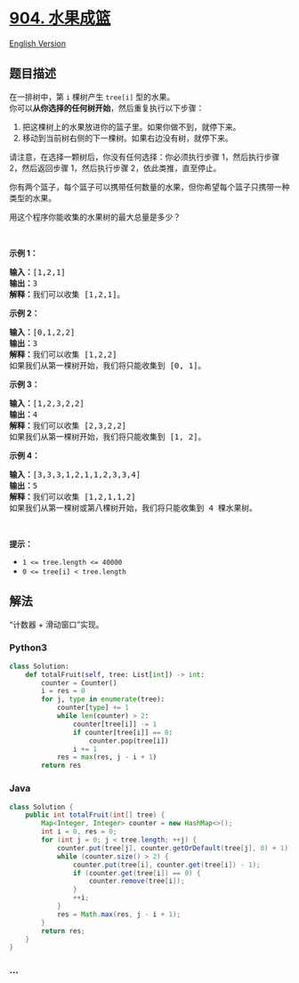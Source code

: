 # [904. 水果成篮](https://leetcode-cn.com/problems/fruit-into-baskets)

[English Version](/solution/0900-0999/0904.Fruit%20Into%20Baskets/README_EN.md)

## 题目描述

<!-- 这里写题目描述 -->

<p>在一排树中，第 <code>i</code> 棵树产生&nbsp;<code>tree[i]</code> 型的水果。<br>
你可以<strong>从你选择的任何树开始</strong>，然后重复执行以下步骤：</p>

<ol>
	<li>把这棵树上的水果放进你的篮子里。如果你做不到，就停下来。</li>
	<li>移动到当前树右侧的下一棵树。如果右边没有树，就停下来。</li>
</ol>

<p>请注意，在选择一颗树后，你没有任何选择：你必须执行步骤 1，然后执行步骤 2，然后返回步骤 1，然后执行步骤 2，依此类推，直至停止。</p>

<p>你有两个篮子，每个篮子可以携带任何数量的水果，但你希望每个篮子只携带一种类型的水果。</p>

<p>用这个程序你能收集的水果树的最大总量是多少？</p>

<p>&nbsp;</p>

<p><strong>示例 1：</strong></p>

<pre><strong>输入：</strong>[1,2,1]
<strong>输出：</strong>3
<strong>解释：</strong>我们可以收集 [1,2,1]。
</pre>

<p><strong>示例 2：</strong></p>

<pre><strong>输入：</strong>[0,1,2,2]
<strong>输出：</strong>3
<strong>解释：</strong>我们可以收集 [1,2,2]
如果我们从第一棵树开始，我们将只能收集到 [0, 1]。
</pre>

<p><strong>示例 3：</strong></p>

<pre><strong>输入：</strong>[1,2,3,2,2]
<strong>输出：</strong>4
<strong>解释：</strong>我们可以收集 [2,3,2,2]
如果我们从第一棵树开始，我们将只能收集到 [1, 2]。
</pre>

<p><strong>示例 4：</strong></p>

<pre><strong>输入：</strong>[3,3,3,1,2,1,1,2,3,3,4]
<strong>输出：</strong>5
<strong>解释：</strong>我们可以收集 [1,2,1,1,2]
如果我们从第一棵树或第八棵树开始，我们将只能收集到 4 棵水果树。
</pre>

<p>&nbsp;</p>

<p><strong>提示：</strong></p>

<ul>
	<li><code>1 &lt;= tree.length &lt;= 40000</code></li>
	<li><code>0 &lt;= tree[i] &lt; tree.length</code></li>
</ul>

## 解法

<!-- 这里可写通用的实现逻辑 -->

“计数器 + 滑动窗口”实现。

<!-- tabs:start -->

### **Python3**

<!-- 这里可写当前语言的特殊实现逻辑 -->

```python
class Solution:
    def totalFruit(self, tree: List[int]) -> int:
        counter = Counter()
        i = res = 0
        for j, type in enumerate(tree):
            counter[type] += 1
            while len(counter) > 2:
                counter[tree[i]] -= 1
                if counter[tree[i]] == 0:
                    counter.pop(tree[i])
                i += 1
            res = max(res, j - i + 1)
        return res
```

### **Java**

<!-- 这里可写当前语言的特殊实现逻辑 -->

```java
class Solution {
    public int totalFruit(int[] tree) {
        Map<Integer, Integer> counter = new HashMap<>();
        int i = 0, res = 0;
        for (int j = 0; j < tree.length; ++j) {
            counter.put(tree[j], counter.getOrDefault(tree[j], 0) + 1);
            while (counter.size() > 2) {
                counter.put(tree[i], counter.get(tree[i]) - 1);
                if (counter.get(tree[i]) == 0) {
                    counter.remove(tree[i]);
                }
                ++i;
            }
            res = Math.max(res, j - i + 1);
        }
        return res;
    }
}
```

### **...**

```

```

<!-- tabs:end -->
